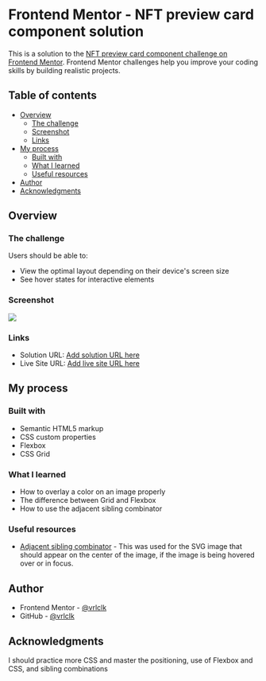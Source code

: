 # Frontend Mentor - NFT preview card component solution

This is a solution to the [NFT preview card component challenge on Frontend Mentor](https://www.frontendmentor.io/challenges/nft-preview-card-component-SbdUL_w0U). Frontend Mentor challenges help you improve your coding skills by building realistic projects. 

## Table of contents

- [Overview](#overview)
  - [The challenge](#the-challenge)
  - [Screenshot](#screenshot)
  - [Links](#links)
- [My process](#my-process)
  - [Built with](#built-with)
  - [What I learned](#what-i-learned)
  - [Useful resources](#useful-resources)
- [Author](#author)
- [Acknowledgments](#acknowledgments)

## Overview

### The challenge

Users should be able to:

- View the optimal layout depending on their device's screen size
- See hover states for interactive elements

### Screenshot

![](https://kappa.lol/yv8x4)

### Links

- Solution URL: [Add solution URL here](https://www.frontendmentor.io/solutions/nft-preview-card-component-5f5Kpw-HcQ)
- Live Site URL: [Add live site URL here](https://nft-preview-card-by-vrlclk.netlify.app/)

## My process

### Built with

- Semantic HTML5 markup
- CSS custom properties
- Flexbox
- CSS Grid

### What I learned

- How to overlay a color on an image properly
- The difference between Grid and Flexbox
- How to use the adjacent sibling combinator

### Useful resources

- [Adjacent sibling combinator](https://developer.mozilla.org/en-US/docs/Web/CSS/Adjacent_sibling_combinator) - This was used for the SVG image that should appear on the center of the image, if the image is being hovered over or in focus.


## Author

- Frontend Mentor - [@vrlclk](https://www.frontendmentor.io/profile/vrlclk)
- GitHub - [@vrlclk](https://www.github.com/vrlclk)

## Acknowledgments

I should practice more CSS and master the positioning, use of Flexbox and CSS, and sibling combinations

